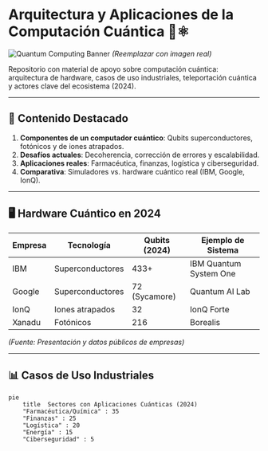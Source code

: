 # Arquitectura y Aplicaciones de la Computación Cuántica 🚀⚛️

![Quantum Computing Banner]([https://via.placeholder.com/1200x400/0d1117/00d1ff?text=Computación+Cuantica](https://www.google.com/imgres?q=computacion%20cuantica&imgurl=https%3A%2F%2Fe00-elmundo.uecdn.es%2Fassets%2Fmultimedia%2Fimagenes%2F2024%2F04%2F29%2F17143774460923.jpg&imgrefurl=https%3A%2F%2Fwww.elmundo.es%2Ftecnologia%2Finnovacion%2Fworking-progress%2F2024%2F04%2F29%2F662f5309fdddff201d8b457a.html&docid=36qUd4bmiFpEYM&tbnid=skmp_TsNvjSfjM&vet=12ahUKEwjF75yRn5yNAxUCfTABHeTHBRMQM3oECBwQAA..i&w=1000&h=563&hcb=2&ved=2ahUKEwjF75yRn5yNAxUCfTABHeTHBRMQM3oECBwQAA)) *(Reemplazar con imagen real)*

Repositorio con material de apoyo sobre computación cuántica: arquitectura de hardware, casos de uso industriales, teleportación cuántica y actores clave del ecosistema (2024).

---

## 🔬 **Contenido Destacado**
1. **Componentes de un computador cuántico**: Qubits superconductores, fotónicos y de iones atrapados.
2. **Desafíos actuales**: Decoherencia, corrección de errores y escalabilidad.
3. **Aplicaciones reales**: Farmacéutica, finanzas, logística y ciberseguridad.
4. **Comparativa**: Simuladores vs. hardware cuántico real (IBM, Google, IonQ).

---

## 🖥️ **Hardware Cuántico en 2024**
| Empresa          | Tecnología          | Qubits (2024) | Ejemplo de Sistema |
|------------------|---------------------|---------------|--------------------|
| IBM              | Superconductores    | 433+          | IBM Quantum System One |
| Google           | Superconductores    | 72 (Sycamore) | Quantum AI Lab     |
| IonQ             | Iones atrapados     | 32            | IonQ Forte         |
| Xanadu           | Fotónicos           | 216           | Borealis           |

*(Fuente: Presentación y datos públicos de empresas)*

---

## 📊 **Casos de Uso Industriales**
```mermaid
pie
    title  Sectores con Aplicaciones Cuánticas (2024)
    "Farmacéutica/Química" : 35
    "Finanzas" : 25
    "Logística" : 20
    "Energía" : 15
    "Ciberseguridad" : 5
